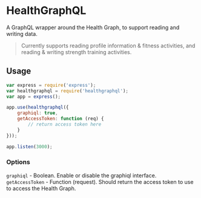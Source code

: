 # HealthGraphQL

A GraphQL wrapper around the Health Graph, to support reading and writing data.

> Currently supports reading profile information & fitness activities, and reading & writing strength training activities.

## Usage
```javascript
var express = require('express');
var healthgraphql = require('healthgraphql');
var app = express();

app.use(healthgraphql({
	graphiql: true,
	getAccessToken: function (req) {
		// return access token here
	}
}));

app.listen(3000);
```

### Options
`graphiql` - Boolean. Enable or disable the graphiql interface.  
`getAccessToken` - Function (request). Should return the access token to use to access the Health Graph.